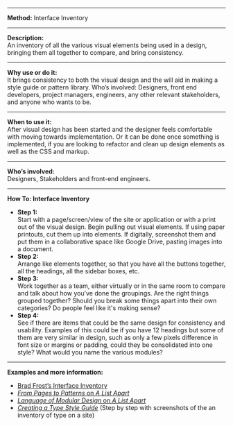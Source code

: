
---

**Method:** Interface Inventory

---

**Description:**  
An inventory of all the various visual elements being used in a design, bringing them all together to compare, and bring consistency.

---

**Why use or do it:**  
It brings consistency to both the visual design and the will aid in making a style guide or pattern library.
Who’s involved: Designers, front end developers, project managers, engineers, any other relevant stakeholders, and anyone who wants to be.

---

**When to use it:**  
After visual design has been started and the designer feels comfortable with moving towards implementation. Or it can be done once something is implemented, if you are looking to refactor and clean up design elements as well as the CSS and markup.

---

**Who’s involved:**  
Designers, Stakeholders and front-end engineers.

---

**How To: Interface Inventory**

* **Step 1:**  
Start with a page/screen/view of the site or application or with a print out of the visual design. Begin pulling out visual elements. If using paper printouts, cut them up into elements. If digitally, screenshot them and put them in a collaborative space like Google Drive, pasting images into a document.
* **Step 2:**  
Arrange like elements together, so that you have all the buttons together, all the headings, all the sidebar boxes, etc.
* **Step 3:**  
Work together as a team, either virtually or in the same room to compare and talk about how you’ve done the groupings. Are the right things grouped together? Should you break some things apart into their own categories? Do people feel like it's making sense?
* **Step 4:**  
See if there are items that could be the same design for consistency and usability. Examples of this could be if you have 12 headings but some of them are very similar in design, such as only a few pixels difference in font size or margins or padding, could they be consolidated into one style? What would you name the various modules?

---

**Examples and more information:**

* [Brad Frost’s Interface Inventory](http://bradfrost.com/blog/post/interface-inventory/)
* [_From Pages to Patterns_ on _A List Apart_](http://alistapart.com/article/from-pages-to-patterns-an-exercise-for-everyone)
* [_Language of Modular Design_ on _A List Apart_](http://alistapart.com/article/language-of-modular-design)
* [_Creating a Type Style Guide_](http://blog.typekit.com/2014/10/22/creating-a-type-style-guide/) (Step by step with screenshots of the an inventory of type on a site)
